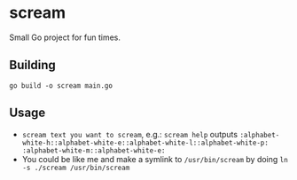 # scream
Small Go project for fun times.

## Building

`go build -o scream main.go`

## Usage

- `scream text you want to scream`, e.g.: `scream help` outputs `:alphabet-white-h::alphabet-white-e::alphabet-white-l::alphabet-white-p:  :alphabet-white-m::alphabet-white-e:`
- You could be like me and make a symlink to `/usr/bin/scream` by doing `ln -s ./scream /usr/bin/scream`